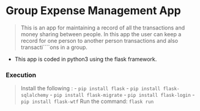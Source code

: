 # Group Expense Management App

> This is an app for maintaining a record of all the transactions and money sharing between people.
> In this app the user can keep a record for one person to another person transactions and also transacti````ons in a group.


* This app is coded in python3 using the flask framework.

### Execution
> Install the following :
	- ```pip install flask```
	- ```pip install flask-sqlalchemy```
	- ```pip install flask-migrate```
	- ```pip install flask-login```
	- ```pip install flask-wtf```
> Run the command:
	```flask run```
	
